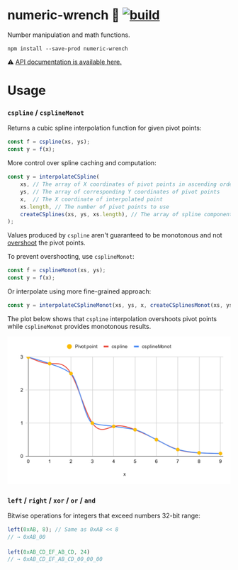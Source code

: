 # numeric-wrench 🔧 [![build](https://github.com/smikhalevski/numeric-wrench/actions/workflows/master.yml/badge.svg?branch=master&event=push)](https://github.com/smikhalevski/numeric-wrench/actions/workflows/master.yml)

Number manipulation and math functions.

```shell
npm install --save-prod numeric-wrench
```

⚠️ [API documentation is available here.](https://smikhalevski.github.io/numeric-wrench/)

# Usage

### `cspline` / `csplineMonot`

Returns a cubic spline interpolation function for given pivot points:

```ts
const f = cspline(xs, ys);
const y = f(x);
```

More control over spline caching and computation:

```ts
const y = interpolateCSpline(
    xs, // The array of X coordinates of pivot points in ascending order
    ys, // The array of corresponding Y coordinates of pivot points
    x,  // The X coordinate of interpolated point
    xs.length, // The number of pivot points to use
    createCSplines(xs, ys, xs.length), // The array of spline components
);
```

Values produced by `cspline` aren't guaranteed to be monotonous and not [overshoot](https://en.wikipedia.org/wiki/Overshoot_(signal)) the pivot points.

To prevent overshooting, use `csplineMonot`:

```ts
const f = csplineMonot(xs, ys);
const y = f(x);
```

Or interpolate using more fine-grained approach:

```ts
const y = interpolateCSplineMonot(xs, ys, x, createCSplinesMonot(xs, ys, xs.length));
```

The plot below shows that `cspline` interpolation overshoots pivot points while `csplineMonot` provides monotonous results.

<img src="./images/cspline.svg"/>

### `left` / `right` / `xor` / `or` / `and`

Bitwise operations for integers that exceed numbers 32-bit range:

```ts
left(0xAB, 8); // Same as 0xAB << 8
// → 0xAB_00 

left(0xAB_CD_EF_AB_CD, 24)
// → 0xAB_CD_EF_AB_CD_00_00_00
```
